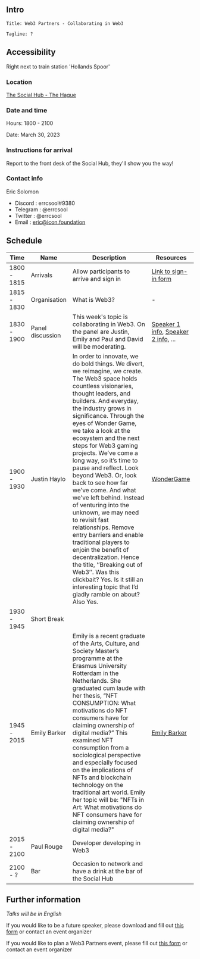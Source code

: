 ## Intro

```
Title: Web3 Partners - Collaborating in Web3

Tagline: ?
```

## Accessibility

Right next to train station 'Hollands Spoor'

### Location

[The Social Hub - The Hague](https://www.thesocialhub.co/the-hague/)

### Date and time

Hours: 1800 - 2100

Date: March 30, 2023

### Instructions for arrival

Report to the front desk of the Social Hub, they'll show you the way!

### Contact info

Eric Solomon
- Discord : errcsool#9380
- Telegram : @errcsool
- Twitter : @errcsool
- Email : eric@icon.foundation

## Schedule

| Time         | Name      | Description      | Resources          |
|--------------|-----------|------------------|--------------------|
| 1800 - 1815  | Arrivals  | Allow participants to arrive and sign in | [Link to sign-in form]() |
| 1815 - 1830 | Organisation | What is Web3? | - |
| 1830 - 1900| Panel discussion | This week's topic is collaborating in Web3. On the panel are Justin, Emily and Paul and David will be moderating. | [Speaker 1 info](), [Speaker 2 info](), ... |
| 1900 - 1930 | Justin Haylo | In order to innovate, we do bold things. We divert, we reimagine, we create. The Web3 space holds countless visionaries, thought leaders, and builders. And everyday, the industry grows in significance. Through the eyes of Wonder Game, we take a look at the ecosystem and the next steps for Web3 gaming projects. We’ve come a long way, so it’s time to pause and reflect. Look beyond Web3. Or, look back to see how far we’ve come. And what we’ve left behind. Instead of venturing into the unknown, we may need to revisit fast relationships. Remove entry barriers and enable traditional players to enjoin the benefit of decentralization. Hence the title, ‘’Breaking out of Web3’’. Was this clickbait? Yes. Is it still an interesting topic that I’d gladly ramble on about? Also Yes.  | [WonderGame](https://wonderdotgame.medium.com/wonderland-character-story-queen-beb0c93f9120) |
| 1930 - 1945 | Short Break |  |  |
| 1945 - 2015 | Emily Barker | Emily is a recent graduate of the Arts, Culture, and Society Master’s programme at the Erasmus University Rotterdam in the Netherlands. She graduated cum laude with her thesis, “NFT CONSUMPTION: What motivations do NFT consumers have for claiming ownership of digital media?” This examined NFT consumption from a sociological perspective and especially focused on the implications of NFTs and blockchain technology on the traditional art world. Emily her topic will be: "NFTs in Art: What motivations do NFT consumers have for claiming ownership of digital media?"| [Emily Barker]() |
| 2015 - 2100 | Paul Rouge | Developer developing in Web3 |  |
| 2100 - ? | Bar | Occasion to network and have a drink at the bar of the Social Hub | |

## Further information

*Talks will be in English*

If you would like to be a future speaker, please download and fill out [this form](https://forms.gle/fKKngqNhiM9rzE3g9) or contact an event organizer

If you would like to plan a Web3 Partners event, please fill out [this form](https://forms.gle/Pi8sQGzBc5d1wwqJA) or contact an event organizer
